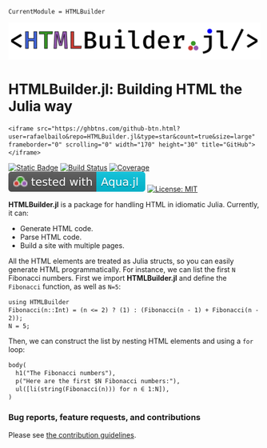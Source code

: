 ```@meta
CurrentModule = HTMLBuilder
```

![HTMLBuilder.jl](https://raw.githubusercontent.com/rafaelbailo/HTMLBuilder.jl/refs/heads/main/docs/src/assets/logo-large.svg)

# HTMLBuilder.jl: Building HTML the Julia way

```@raw html
<iframe src="https://ghbtns.com/github-btn.html?user=rafaelbailo&repo=HTMLBuilder.jl&type=star&count=true&size=large" frameborder="0" scrolling="0" width="170" height="30" title="GitHub"></iframe>
```

[![Static Badge](https://img.shields.io/badge/View%20on%20Github-grey?logo=github)](https://github.com/rafaelbailo/HTMLBuilder.jl)
[![Build Status](https://github.com/rafaelbailo/HTMLBuilder.jl/actions/workflows/CI.yml/badge.svg?branch=main)](https://github.com/rafaelbailo/HTMLBuilder.jl/actions/workflows/CI.yml?query=branch%3Amain)
[![Coverage](https://codecov.io/gh/rafaelbailo/HTMLBuilder.jl/branch/main/graph/badge.svg)](https://codecov.io/gh/rafaelbailo/HTMLBuilder.jl)
[![Aqua](https://raw.githubusercontent.com/JuliaTesting/Aqua.jl/master/badge.svg)](https://github.com/JuliaTesting/Aqua.jl)
[![License: MIT](https://img.shields.io/badge/License-MIT-yellow.svg)](https://opensource.org/licenses/MIT)

**HTMLBuilder.jl** is a package for handling HTML in idiomatic Julia. Currently, it can:
- Generate HTML code.
- Parse HTML code.
- Build a site with multiple pages.

All the HTML elements are treated as Julia structs, so you can easily generate HTML programmatically. For instance, we can list the first `N` Fibonacci numbers. First we import **HTMLBuilder.jl** and define the `Fibonacci` function, as well as `N=5`:
```@repl 1
using HTMLBuilder
Fibonacci(n::Int) = (n <= 2) ? (1) : (Fibonacci(n - 1) + Fibonacci(n - 2));
N = 5;
```
Then, we can construct the list by nesting HTML elements and using a `for` loop:
```@repl 1
body(
  h1("The Fibonacci numbers"),
  p("Here are the first $N Fibonacci numbers:"),
  ul([li(string(Fibonacci(n))) for n ∈ 1:N]),
)
```

### Bug reports, feature requests, and contributions

Please see [the contribution guidelines](https://github.com/rafaelbailo/HTMLBuilder.jl/blob/main/CONTRIBUTING.md).
